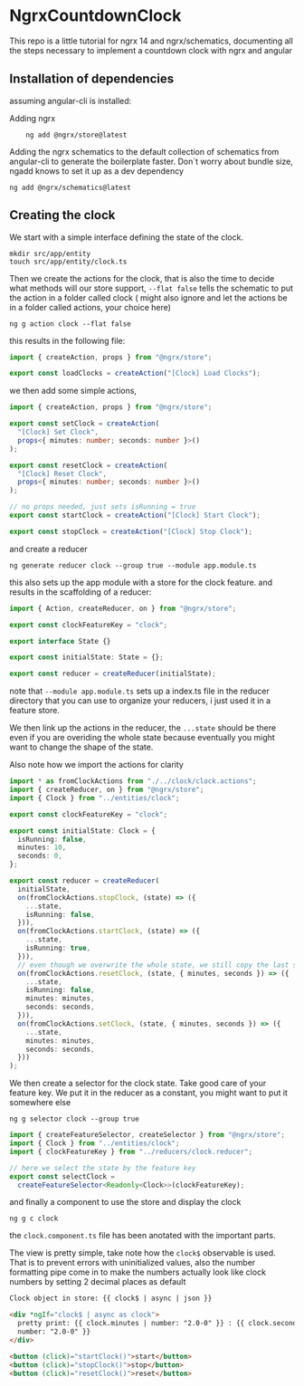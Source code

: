 # NgrxCountdownClock

This repo is a little tutorial for ngrx 14 and ngrx/schematics, documenting all the steps necessary
to implement a countdown clock with ngrx and angular

## Installation of dependencies

assuming angular-cli is installed:

Adding ngrx

```
    ng add @ngrx/store@latest
```

Adding the ngrx schematics to the default collection of schematics from angular-cli to generate the boilerplate faster. Don`t worry about bundle size, ngadd knows to set it up as a dev dependency

```
ng add @ngrx/schematics@latest
```

## Creating the clock

We start with a simple interface defining the state of the clock.

```
mkdir src/app/entity
touch src/app/entity/clock.ts
```

Then we create the actions for the clock, that is also the time to decide what methods will our store support, `--flat false` tells the schematic to put the action in a folder called clock ( might also ignore and let the actions be in a folder called actions, your choice here)

```
ng g action clock --flat false
```

this results in the following file:

```typescript
import { createAction, props } from "@ngrx/store";

export const loadClocks = createAction("[Clock] Load Clocks");
```

we then add some simple actions,

```typescript
import { createAction, props } from "@ngrx/store";

export const setClock = createAction(
  "[Clock] Set Clock",
  props<{ minutes: number; seconds: number }>()
);

export const resetClock = createAction(
  "[Clock] Reset Clock",
  props<{ minutes: number; seconds: number }>()
);

// no props needed, just sets isRunning = true
export const startClock = createAction("[Clock] Start Clock");

export const stopClock = createAction("[Clock] Stop Clock");
```

and create a reducer

```
ng generate reducer clock --group true --module app.module.ts
```

this also sets up the app module with a store for the clock feature. and results in the scaffolding of a reducer:

```typescript
import { Action, createReducer, on } from "@ngrx/store";

export const clockFeatureKey = "clock";

export interface State {}

export const initialState: State = {};

export const reducer = createReducer(initialState);
```

note that `--module app.module.ts` sets up a index.ts file in the reducer directory that you can use to organize your reducers, i just used it in a feature store.

We then link up the actions in the reducer, the `...state` should be there even if you are overiding the whole state
because eventually you might want to change the shape of the state.

Also note how we import the actions for clarity

```typescript
import * as fromClockActions from "./../clock/clock.actions";
import { createReducer, on } from "@ngrx/store";
import { Clock } from "../entities/clock";

export const clockFeatureKey = "clock";

export const initialState: Clock = {
  isRunning: false,
  minutes: 10,
  seconds: 0,
};

export const reducer = createReducer(
  initialState,
  on(fromClockActions.stopClock, (state) => ({
    ...state,
    isRunning: false,
  })),
  on(fromClockActions.startClock, (state) => ({
    ...state,
    isRunning: true,
  })),
  // even though we overwrite the whole state, we still copy the last state for future proofing in case we change the state
  on(fromClockActions.resetClock, (state, { minutes, seconds }) => ({
    ...state,
    isRunning: false,
    minutes: minutes,
    seconds: seconds,
  })),
  on(fromClockActions.setClock, (state, { minutes, seconds }) => ({
    ...state,
    minutes: minutes,
    seconds: seconds,
  }))
);
```

We then create a selector for the clock state. Take good care of your feature key. We put it in the reducer as a constant,
you might want to put it somewhere else

```
ng g selector clock --group true
```

```typescript
import { createFeatureSelector, createSelector } from "@ngrx/store";
import { Clock } from "../entities/clock";
import { clockFeatureKey } from "../reducers/clock.reducer";

// here we select the state by the feature key
export const selectClock =
  createFeatureSelector<Readonly<Clock>>(clockFeatureKey);
```

and finally a component to use the store and display the clock

```
ng g c clock
```

the `clock.component.ts` file has been anotated with the important parts.

The view is pretty simple, take note how the `clock$` observable is used.
That is to prevent errors with uninitialized values, also the number formatting pipe
come in to make the numbers actually look like clock numbers by setting 2 decimal places as default

```html
Clock object in store: {{ clock$ | async | json }}

<div *ngIf="clock$ | async as clock">
  pretty print: {{ clock.minutes | number: "2.0-0" }} : {{ clock.seconds |
  number: "2.0-0" }}
</div>

<button (click)="startClock()">start</button>
<button (click)="stopClock()">stop</button>
<button (click)="resetClock()">reset</button>
```
